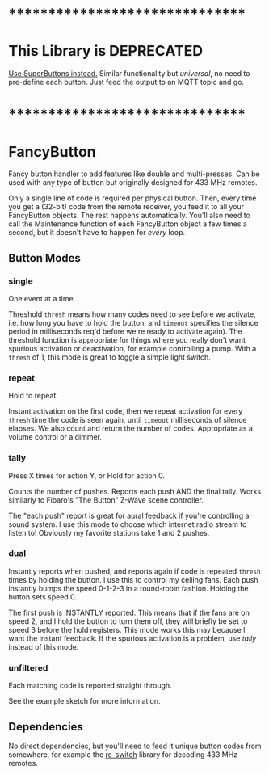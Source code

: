 # ******************************
# This Library is DEPRECATED

[Use SuperButtons instead.](https://github.com/leifclaesson/SuperButtons)
Similar functionality but _universal_, no need to pre-define each button. Just feed the output to an MQTT topic and go.

# ******************************
#
#
#
#
#
#
#


# FancyButton
Fancy button handler to add features like double and multi-presses. Can be used with any type of button but originally designed for 433 MHz remotes.

Only a single line of code is required per physical button.
Then, every time you get a (32-bit) code from the remote receiver, you feed it to all your FancyButton objects. The rest happens automatically.
You'll also need to call the Maintenance function of each FancyButton object a few times a second, but it doesn't have to happen for _every_ loop.

## Button Modes

### single

One event at a time.

Threshold `thresh` means how many codes need to see before we activate, i.e. how long you have to hold the button, and `timeout` specifies the silence period in milliseconds req'd before we're ready to activate again). The threshold function is appropriate for things where you really don't want spurious activation or deactivation, for example controlling a pump.
With a `thresh` of 1, this mode is great to toggle a simple light switch.


### repeat

Hold to repeat.

Instant activation on the first code, then we repeat activation for every `thresh` time the code is seen again, until `timeout` milliseconds of silence elapses. We also count and return the number of codes.
Appropriate as a volume control or a dimmer.



### tally

Press X times for action Y, or Hold for action 0.

Counts the number of pushes. Reports each push AND the final tally.
Works similarly to Fibaro's "The Button" Z-Wave scene controller.

The "each push" report is great for aural feedback if you're controlling a sound system. I use this mode to choose which internet radio stream to listen to! Obviously my favorite stations take 1 and 2 pushes.


### dual

Instantly reports when pushed, and reports again if code is repeated `thresh` times by holding the button.
I use this to control my ceiling fans.
Each push instantly bumps the speed 0-1-2-3 in a round-robin fashion. Holding the button sets speed 0.

The first push is INSTANTLY reported. This means that if the fans are on speed 2, and I hold the button to turn them off, they will briefly be set to speed 3 before the hold registers.
This mode works this may because I want the instant feedback. If the spurious activation is a problem, use _tally_ instead of this mode.


### unfiltered

Each matching code is reported straight through.


See the example sketch for more information.




## Dependencies

No direct dependencies, but you'll need to feed it unique button codes from somewhere, for example the [rc-switch](https://github.com/sui77/rc-switch) library for decoding 433 MHz remotes.
